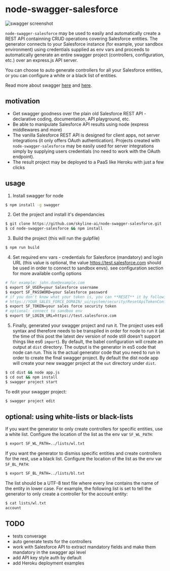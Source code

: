 # node-swagger-salesforce

![swagger screenshot](https://s3.amazonaws.com/general-skyline-stuff/swagger.png)

`node-swagger-salesforce` may be used to easily and automatically create a REST API containning CRUD operations covering 
Salesforce entities. The generator connects to your Salesforce instance (for example, your sandbox environment) using credentials supplied as env vars and proceeds to automatically generate an entire swagger project (controllers, configuration, etc.) over an express.js API server. 

You can choose to auto generate controllers for all your Salesforce entities, or you can configure a white or a black list of entities. 

Read more about swagger [here](https://github.com/swagger-api/swagger-node) and [here](http://swagger.io/).

## motivation

- Get swagger goodness over the plain old Salesforce REST API - declarative coding, documentation, API playground, etc.
- Be able to manipulate Salesforce API results using node (express middlewares and more)
- The vanilla Salesforce REST API is designed for client apps, not server integrations (it only offers OAuth authentication). Projects created with `node-swagger-salesforce` may be easily used for server integrations simply by supplying users credentials (no need to work with the OAuth endpoint).
- The result project may be deployed to a PaaS like Heroku with just a few clicks

## usage

1. Install swagger for node

```bash
$ npm install -g swagger
```

2. Get the project and install it's dependancies
```bash
$ git clone https://github.com/skyline-ai/node-swagger-salesforce.git
$ cd node-swagger-salesforce && npm install
```

3. Build the project (this will run the gulpfile)
```bash
$ npm run build
```

4. Set required env vars - credentials for Salesforce (mandatory) and login URL (this value is optional, the value https://test.salesforce.com should be used in order to connect to sandbox envs). see configuration section for more available config options
```bash
# for example: john.doe@example.com
$ export SF_USER=your Salesforce username
$ export SF_PASSWORD=your Salesforce password
# if you don't know what your token is, you can **RESET** it by following this link:
# https://YOUR_SALES_FORCE_DOMAIN/_ui/system/security/ResetApiTokenConfirm?retURL=%2Fui%2Fsetup%2FSetup%3Fsetupid%3DPersonalInfo&setupid=ResetApiToken
$ export SF_TOKEN=your sales force security token
# optional: connect to sandbox env
$ export SF_LOGIN_URL=https://test.salesforce.com
```

5. Finally, generated your swagger project and run it. The project uses es6 syntax and therefore needs to be transpiled in order for node to run it (at the time of this post the latest dev version of node still doesn't support things like es6 `import`). By default, the babel configuration will create an output at `dist` directory. The output is the generator in es5 code that node can run. This is the actual generator code that you need to run in order to create the final swagger project. By default the dist node app will create your new swagger project at the `out` directory under `dist`. 
```bash
$ cd dist && node app.js
$ cd out && npm install
$ swagger project start
```

To edit your swagger project:
```bash
$ swagger project edit
```

## optional: using white-lists or black-lists
If you want the generator to only create controllers for specific entities, use a white list. Configure the location of the list as the env var `SF_WL_PATH`:
```bash
$ export SF_WL_PATH=../lists/wl.txt
```

If you want the generator to dismiss specific entities and create controllers for the rest, use a black list. Configure the location of the list as the env var `SF_BL_PATH`:
```bash
$ export SF_BL_PATH=../lists/bl.txt
```

The list should be a UTF-8 text file where every line contains the name of the entity in lower case. For example, the following list is set to tell the generator to only create a controller for the account entity:
```bash
$ cat lists/wl.txt 
account
```

## TODO
- tests converage
- auto generate tests for the controllers
- work with Salesforce API to extract mandatory fields and make them mandatory in the swagger api level
- add API key style auth by default 
- add Heroku deployment examples